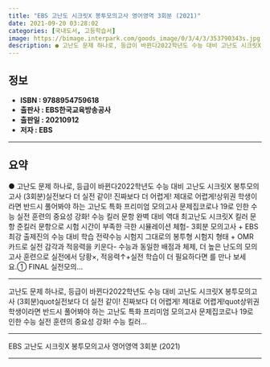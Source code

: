 ```yaml
---
title: "EBS 고난도 시크릿X 봉투모의고사 영어영역 3회분 (2021)"
date: 2021-09-20 03:28:02
categories: [국내도서, 고등학습서]
image: https://bimage.interpark.com/goods_image/0/3/4/3/353790343s.jpg
description: ● 고난도 문제 하나로, 등급이 바뀐다2022학년도 수능 대비 고난도 시크릿X 봉투모의고사 (3회분)실전보다 더 실전 같이! 진짜보다 더 어렵게! 제대로 어렵게!상위권 학생이라면 반드시 풀어봐야 하는 고난도 특화 프리미엄 모의고사 문제집코로나 19로 인한 수능 실전 훈련의 중요성 강화
---
```


## **정보**

- **ISBN : 9788954759618**
- **출판사 : EBS한국교육방송공사**
- **출판일 : 20210912**
- **저자 : EBS**

------



## **요약**

●  고난도 문제 하나로, 등급이 바뀐다2022학년도 수능 대비 고난도 시크릿X 봉투모의고사 (3회분)실전보다 더 실전 같이! 진짜보다 더 어렵게! 제대로 어렵게!상위권 학생이라면 반드시 풀어봐야 하는 고난도 특화 프리미엄 모의고사 문제집코로나 19로 인한 수능 실전 훈련의 중요성 강화! 수능 킬러 문항 완벽 대비 역대 최고난도 시크릿X 킬러 문항  준킬러 문항으로 시험 시간이 부족한 극한 시뮬레이션 체험- 3회분 모의고사 + EBS 최강 출제진의 수능 대비 학습 전략수능 시험지 그대로의 봉투형 시험지 형태 + OMR 카드로 실전 감각과 적응력을 키운다- 수능과 동일한 배점과 체제, 더 높은 난도의 모의고사 훈련으로 실전에서 당황×, 적응력↑+실전 학습이 더 필요하다면 를 만나 보세요.① FINAL 실전모의...

------

고난도 문제 하나로, 등급이 바뀐다2022학년도 수능 대비 고난도 시크릿X 봉투모의고사 (3회분)quot실전보다 더 실전 같이! 진짜보다 더 어렵게! 제대로 어렵게!quot상위권 학생이라면 반드시 풀어봐야 하는 고난도 특화 프리미엄 모의고사 문제집코로나 19로 인한 수능 실전 훈련의 중요성 강화! 수능 킬러... 

------


EBS 고난도 시크릿X 봉투모의고사 영어영역 3회분 (2021) 

------


